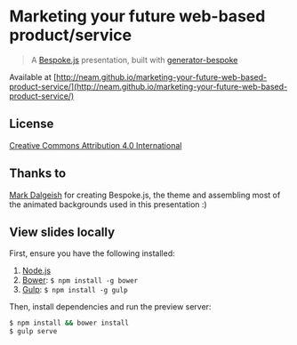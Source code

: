 # Marketing your future web-based product/service
> A [Bespoke.js](http://markdalgleish.com/projects/bespoke.js) presentation, built with [generator-bespoke](https://github.com/markdalgleish/generator-bespoke)

Available at [http://neam.github.io/marketing-your-future-web-based-product-service/](http://neam.github.io/marketing-your-future-web-based-product-service/)

## License

[Creative Commons Attribution 4.0 International](https://creativecommons.org/licenses/by/4.0/)

## Thanks to

[Mark Dalgeish](https://github.com/markdalgleish/) for creating Bespoke.js, the theme and assembling most of the animated backgrounds used in this presentation :)

## View slides locally

First, ensure you have the following installed:

1. [Node.js](http://nodejs.org)
2. [Bower](http://bower.io): `$ npm install -g bower`
3. [Gulp](http://gulpjs.com): `$ npm install -g gulp`

Then, install dependencies and run the preview server:

```bash
$ npm install && bower install
$ gulp serve
```
